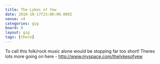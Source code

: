 ```yaml
---
title: The Lykes of Yew
date: 2010-10-17T23:00:00.000Z
venue: v4
categories: gig
board: 8
layout: gig
tags: [there]
---
```

To call this folk/rock music alone would be stopping far too short! Theres lots more going on here - http://www.myspace.com/thelykesofyew